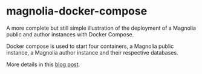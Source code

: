 # magnolia-docker-compose
A more complete but still simple illustration of the deployment of a Magnolia public and author instances with Docker Compose.

Docker compose is used to start four containers, a Magnolia public instance, a Magnolia author instance and their respective databases.

More details in this [blog post](http://nicolasbarbe.com/2015/01/07/architecture-patterns-single-author-and-public-instance/).